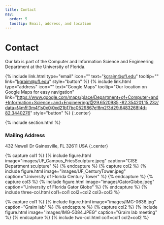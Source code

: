 ```yaml
---
title: Contact
nav:
  order: 5
  tooltip: Email, address, and location
---
```


# <i class="fas fa-envelope"></i>Contact

Our lab is part of the Computer and Information Science and Engineering Department at the University of Florida.

{%
  include link.html
  type="email"
  icon=""
  text="kgraim@ufl.edu"
  tooltip=""
  link="kgraim@ufl.edu"
  style="button"
%}
{%
  include link.html
  type="address"
  icon=""
  text="Google Maps"
  tooltip="Our location on Google Maps for easy navigation"
  link="https://www.google.com/maps/place/Department+of+Computer+and+Information+Science+and+Engineering/@29.6520985,-82.354201,15.23z/data=!4m5!3m4!1s0x0:0xd21b17bc0529867e!8m2!3d29.6483268!4d-82.3440276"
  style="button"
%}
{:.center}

{% include section.html %}

### <i class="fas fa-mail-bulk"></i>Mailing Address
432 Newell Dr 
Gainesville, FL 32611
USA
{:.center}


{% capture col1 %}
{%
  include figure.html
  image="images/UF_Campus_FriesSculpture.jpeg"
  caption="CISE Department sculpture"
%}
{% endcapture %}
{% capture col2 %}
{%
  include figure.html
  image="images/UF_CenturyTower.jpeg"
  caption="University of Florida Century Tower"
%}
{% endcapture %}
{% capture col3 %}
{%
  include figure.html
  image="images/GatorGlobe.jpeg"
  caption="University of Florida Gator Globe"
%}
{% endcapture %}
{% include three-col.html col1=col1 col2=col2 col3=col3 %}


{% capture col1 %}
{%
  include figure.html
  image="images/IMG-0638.jpg"
  caption="Graim lab"
%}
{% endcapture %}
{% capture col2 %}
{%
  include figure.html
  image="images/IMG-5084.JPEG"
  caption="Graim lab meeting"
%}
{% endcapture %}
{% include two-col.html col1=col1 col2=col2 %}


